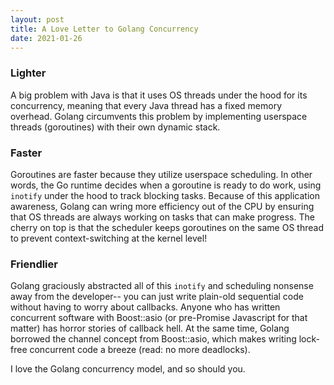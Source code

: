 ```yaml
---
layout: post
title: A Love Letter to Golang Concurrency
date: 2021-01-26
---
```


### Lighter

A big problem with Java is that it uses OS threads under the hood for its concurrency, meaning that every Java thread
has a fixed memory overhead. Golang circumvents this problem by implementing userspace threads (goroutines) with their
own dynamic stack.

### Faster

Goroutines are faster because they utilize userspace scheduling. In other words, the Go runtime decides when a
goroutine is ready to do work, using `inotify` under the hood to track blocking tasks. Because of this application
awareness, Golang can wring more efficiency out of the CPU by ensuring that OS threads are always working on tasks
that can make progress. The cherry on top is that the scheduler keeps goroutines on the same OS thread to prevent
context-switching at the kernel level!

### Friendlier

Golang graciously abstracted all of this `inotify` and scheduling nonsense away from the developer-- you can just write
plain-old sequential code without having to worry about callbacks. Anyone who has written concurrent software with
Boost::asio (or pre-Promise Javascript for that matter) has horror stories of callback hell. At the same time, Golang
borrowed the channel concept from Boost::asio, which makes writing lock-free concurrent code a breeze
(read: no more deadlocks).

I love the Golang concurrency model, and so should you.
